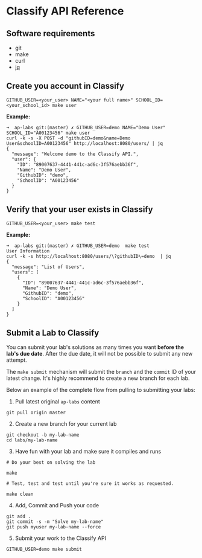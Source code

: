 Classify API Reference
======================

## Software requirements

- git
- make
- curl
- [jq](https://stedolan.github.io/jq/download/)


Create you account in Classify
------------------------------
```
GITHUB_USER=<your_user> NAME="<your full name>" SCHOOL_ID=<your_school_id> make user
```

**Example:**
```
➜  ap-labs git:(master) ✗ GITHUB_USER=demo NAME="Demo User" SCHOOL_ID="A00123456" make user
curl -k -s -X POST -d "githubID=demo&name=Demo User&schoolID=A00123456" http://localhost:8080/users/ | jq
{
  "message": "Welcome demo to the Classify API.",
  "user": {
    "ID": "89007637-4441-441c-ad6c-3f576aebb36f",
    "Name": "Demo User",
    "GithubID": "demo",
    "SchoolID": "A00123456"
  }
}
```

Verify that your user exists in Classify
----------------------------------------
```
GITHUB_USER=<your_user> make test
```

**Example:**
```
➜  ap-labs git:(master) ✗ GITHUB_USER=demo  make test
User Information
curl -k -s http://localhost:8080/users/\?githubID\=demo  | jq
{
  "message": "List of Users",
  "users": [
    {
      "ID": "89007637-4441-441c-ad6c-3f576aebb36f",
      "Name": "Demo User",
      "GithubID": "demo",
      "SchoolID": "A00123456"
    }
  ]
}
```

Submit a Lab to Classify
------------------------
You can submit your lab's solutions as many times you want **before the lab's due date**. After the due date, it will not be possible to submit any new attempt.

The `make submit` mechanism will submit the `branch` and the `commit` ID of your latest change. It's highly recommend to create a new branch for each lab.

Below an example of the complete flow from pulling to submitting your labs:

1. Pull latest original `ap-labs` content
```
git pull origin master
```

2. Create a new branch for your current lab
```
git checkout -b my-lab-name
cd labs/my-lab-name
```

3. Have fun with your lab and make sure it compiles and runs
```
# Do your best on solving the lab

make

# Test, test and test until you're sure it works as requested.

make clean
```

4. Add, Commit and Push your code
```
git add .
git commit -s -m "Solve my-lab-name"
git push myuser my-lab-name --force
```

5. Submit your work to the Classify API
```
GITHUB_USER=demo make submit
```
